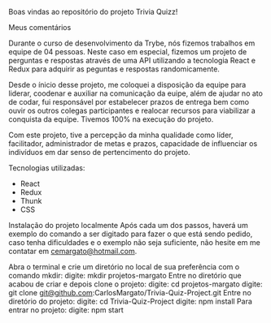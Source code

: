Boas vindas ao repositório do projeto Trivia Quizz!

Meus comentários

Durante o curso de desenvolvimento da Trybe, nós fizemos trabalhos em equipe de 04 pessoas.
Neste caso em especial, fizemos um projeto de perguntas e respostas através de uma API utilizando a tecnologia React e Redux para adquirir as peguntas e respostas randomicamente.

Desde o ínicio desse projeto, me coloquei a disposição da equipe para liderar, coodenar e auxiliar na comunicação da euipe, além de ajudar no ato de codar, fui responsável por estabelecer prazos de entrega bem como ouvir os outros colegas participantes e realocar recursos para viabilizar a conquista da equipe. Tivemos 100% na execução do projeto.

Com este projeto, tive a percepção da minha qualidade como líder, facilitador, administrador de metas e prazos, capacidade de influenciar os indivíduos em dar senso de pertencimento do projeto.

Tecnologias utilizadas:
- React
- Redux
- Thunk
- CSS

Instalação do projeto localmente
Após cada um dos passos, haverá um exemplo do comando a ser digitado para fazer o que está sendo pedido, caso tenha dificuldades e o exemplo não seja suficiente, não hesite em me contatar em cemargato@hotmail.com.

Abra o terminal e crie um diretório no local de sua preferência com o comando mkdir:
  digite: mkdir projetos-margato
Entre no diretório que acabou de criar e depois clone o projeto:
  digite: cd projetos-margato
  digite: git clone git@github.com:CarlosMargato/Trivia-Quiz-Project.git
Entre no diretório do projeto:
  digite: cd Trivia-Quiz-Project
  digite: npm install
 Para entrar no projeto:
  digite: npm start
